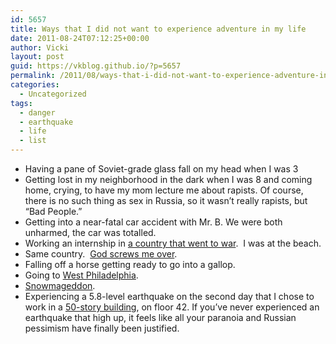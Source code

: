 ```yaml
---
id: 5657
title: Ways that I did not want to experience adventure in my life
date: 2011-08-24T07:12:25+00:00
author: Vicki
layout: post
guid: https://vkblog.github.io/?p=5657
permalink: /2011/08/ways-that-i-did-not-want-to-experience-adventure-in-my-life/
categories:
  - Uncategorized
tags:
  - danger
  - earthquake
  - life
  - list
---
```

  * Having a pane of Soviet-grade glass fall on my head when I was 3
  * Getting lost in my neighborhood in the dark when I was 8 and coming home, crying, to have my mom lecture me about rapists. Of course, there is no such thing as sex in Russia, so it wasn&#8217;t really rapists, but &#8220;Bad People.&#8221;
  * Getting into a near-fatal car accident with Mr. B. We were both unharmed, the car was totalled.
  * Working an internship in <a href="http://vkorchagin.blogspot.com/2006/07/sushi-rivers-and-suicide-bombers.html" target="_blank">a country that went to war</a>.  I was at the beach.
  * Same country.  <a href="https://vkblog.github.io/2009/09/16/gods-is-straight-up-messing-with-me/" target="_blank">God screws me over</a>.
  * Falling off a horse getting ready to go into a gallop.
  * Going to <a href="https://vkblog.github.io/2011/06/29/i-almost-died-for-a-250-discount-on-an-ikea-chair/" target="_blank">West Philadelphia</a>.
  * <a href="https://vkblog.github.io/2010/02/07/im-still-alive-from-snowmageddon/" target="_blank">Snowmageddon</a>.
  * Experiencing a 5.8-level earthquake on the second day that I chose to work in a <a href="http://www.topofthetower.com/" target="_blank">50-story building</a>, on floor 42. If you&#8217;ve never experienced an earthquake that high up, it feels like all your paranoia and Russian pessimism have finally been justified.